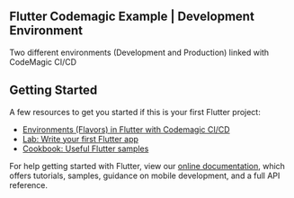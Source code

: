 ## Flutter Codemagic Example | Development Environment

Two different environments (Development and Production)
linked with CodeMagic CI/CD


## Getting Started
A few resources to get you started if this is your first Flutter project:
- [Environments (Flavors) in Flutter with Codemagic CI/CD](https://resocoder.com/2020/02/19/environments-flavors-in-flutter-with-codemagic-ci-cd/)
- [Lab: Write your first Flutter app](https://flutter.dev/docs/get-started/codelab)
- [Cookbook: Useful Flutter samples](https://flutter.dev/docs/cookbook)

For help getting started with Flutter, view our
[online documentation](https://flutter.dev/docs), which offers tutorials,
samples, guidance on mobile development, and a full API reference.
